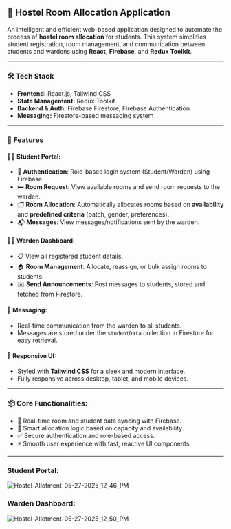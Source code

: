 ## 🏨 Hostel Room Allocation Application

An intelligent and efficient web-based application designed to automate the process of **hostel room allocation** for students. This system simplifies student registration, room management, and communication between students and wardens using **React**, **Firebase**, and **Redux Toolkit**.

---

### 🛠 Tech Stack

* **Frontend:** React.js, Tailwind CSS
* **State Management:** Redux Toolkit
* **Backend & Auth:** Firebase Firestore, Firebase Authentication
* **Messaging:** Firestore-based messaging system

---

### 🚀 Features

#### 👨‍🎓 Student Portal:

* 🔐 **Authentication**: Role-based login system (Student/Warden) using Firebase.
* 🛏 **Room Request**: View available rooms and send room requests to the warden.
* 🗂 **Room Allocation**: Automatically allocates rooms based on **availability** and **predefined criteria** (batch, gender, preferences).
* 📬 **Messages**: View messages/notifications sent by the warden.

#### 🧑‍💼 Warden Dashboard:

* 📋 View all registered student details.
* 🏠 **Room Management**: Allocate, reassign, or bulk assign rooms to students.
* ✉️ **Send Announcements**: Post messages to students, stored and fetched from Firestore.

#### 💬 Messaging:

* Real-time communication from the warden to all students.
* Messages are stored under the `studentData` collection in Firestore for easy retrieval.

#### 📱 Responsive UI:

* Styled with **Tailwind CSS** for a sleek and modern interface.
* Fully responsive across desktop, tablet, and mobile devices.

---

### 📦 Core Functionalities:

* 🔄 Real-time room and student data syncing with Firebase.
* 🧠 Smart allocation logic based on capacity and availability.
* ✅ Secure authentication and role-based access.
* ⚡ Smooth user experience with fast, reactive UI components.

---

### Student Portal:
![Hostel-Allotment-05-27-2025_12_46_PM](https://github.com/user-attachments/assets/d7ba25eb-e094-4eef-93a1-8f5c24b2a298)

### Warden Dashboard:
![Hostel-Allotment-05-27-2025_12_50_PM](https://github.com/user-attachments/assets/e196ecbc-354f-4c77-914a-640aa868cbab)
